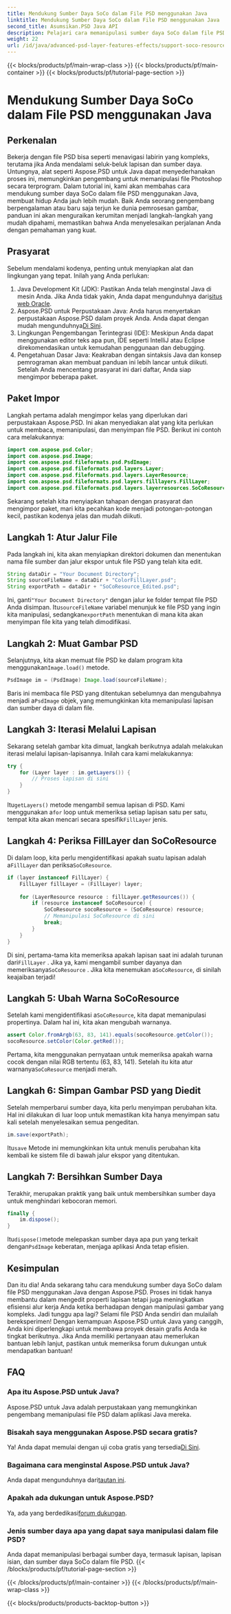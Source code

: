 ```yaml
---
title: Mendukung Sumber Daya SoCo dalam File PSD menggunakan Java
linktitle: Mendukung Sumber Daya SoCo dalam File PSD menggunakan Java
second_title: Asumsikan.PSD Java API
description: Pelajari cara memanipulasi sumber daya SoCo dalam file PSD menggunakan Aspose.PSD untuk Java dengan tutorial langkah demi langkah ini.
weight: 22
url: /id/java/advanced-psd-layer-features-effects/support-soco-resource-psd-files/
---
```


{{< blocks/products/pf/main-wrap-class >}}
{{< blocks/products/pf/main-container >}}
{{< blocks/products/pf/tutorial-page-section >}}

# Mendukung Sumber Daya SoCo dalam File PSD menggunakan Java

## Perkenalan
Bekerja dengan file PSD bisa seperti menavigasi labirin yang kompleks, terutama jika Anda mendalami seluk-beluk lapisan dan sumber daya. Untungnya, alat seperti Aspose.PSD untuk Java dapat menyederhanakan proses ini, memungkinkan pengembang untuk memanipulasi file Photoshop secara terprogram. Dalam tutorial ini, kami akan membahas cara mendukung sumber daya SoCo dalam file PSD menggunakan Java, membuat hidup Anda jauh lebih mudah. 
Baik Anda seorang pengembang berpengalaman atau baru saja terjun ke dunia pemrosesan gambar, panduan ini akan menguraikan kerumitan menjadi langkah-langkah yang mudah dipahami, memastikan bahwa Anda menyelesaikan perjalanan Anda dengan pemahaman yang kuat.
## Prasyarat
Sebelum mendalami kodenya, penting untuk menyiapkan alat dan lingkungan yang tepat. Inilah yang Anda perlukan:
1.  Java Development Kit (JDK): Pastikan Anda telah menginstal Java di mesin Anda. Jika Anda tidak yakin, Anda dapat mengunduhnya dari[situs web Oracle](https://www.oracle.com/java/technologies/javase-jdk11-downloads.html).
2. Aspose.PSD untuk Perpustakaan Java: Anda harus menyertakan perpustakaan Aspose.PSD dalam proyek Anda. Anda dapat dengan mudah mengunduhnya[Di Sini](https://releases.aspose.com/psd/java/).
3. Lingkungan Pengembangan Terintegrasi (IDE): Meskipun Anda dapat menggunakan editor teks apa pun, IDE seperti IntelliJ atau Eclipse direkomendasikan untuk kemudahan penggunaan dan debugging.
4. Pengetahuan Dasar Java: Keakraban dengan sintaksis Java dan konsep pemrograman akan membuat panduan ini lebih lancar untuk diikuti.
Setelah Anda mencentang prasyarat ini dari daftar, Anda siap mengimpor beberapa paket.
## Paket Impor
Langkah pertama adalah mengimpor kelas yang diperlukan dari perpustakaan Aspose.PSD. Ini akan menyediakan alat yang kita perlukan untuk membaca, memanipulasi, dan menyimpan file PSD. Berikut ini contoh cara melakukannya:
```java
import com.aspose.psd.Color;
import com.aspose.psd.Image;
import com.aspose.psd.fileformats.psd.PsdImage;
import com.aspose.psd.fileformats.psd.layers.Layer;
import com.aspose.psd.fileformats.psd.layers.LayerResource;
import com.aspose.psd.fileformats.psd.layers.filllayers.FillLayer;
import com.aspose.psd.fileformats.psd.layers.layerresources.SoCoResource;
```
Sekarang setelah kita menyiapkan tahapan dengan prasyarat dan mengimpor paket, mari kita pecahkan kode menjadi potongan-potongan kecil, pastikan kodenya jelas dan mudah diikuti.
## Langkah 1: Atur Jalur File
Pada langkah ini, kita akan menyiapkan direktori dokumen dan menentukan nama file sumber dan jalur ekspor untuk file PSD yang telah kita edit.
```java
String dataDir = "Your Document Directory";
String sourceFileName = dataDir + "ColorFillLayer.psd";
String exportPath = dataDir + "SoCoResource_Edited.psd";
```
 
 Ini, ganti`"Your Document Directory"` dengan jalur ke folder tempat file PSD Anda disimpan. Itu`sourceFileName` variabel menunjuk ke file PSD yang ingin kita manipulasi, sedangkan`exportPath` menentukan di mana kita akan menyimpan file kita yang telah dimodifikasi.
## Langkah 2: Muat Gambar PSD
 Selanjutnya, kita akan memuat file PSD ke dalam program kita menggunakan`Image.load()` metode.
```java
PsdImage im = (PsdImage) Image.load(sourceFileName);
```
 
 Baris ini membaca file PSD yang ditentukan sebelumnya dan mengubahnya menjadi a`PsdImage` objek, yang memungkinkan kita memanipulasi lapisan dan sumber daya di dalam file.
## Langkah 3: Iterasi Melalui Lapisan
Sekarang setelah gambar kita dimuat, langkah berikutnya adalah melakukan iterasi melalui lapisan-lapisannya. Inilah cara kami melakukannya:
```java
try {
    for (Layer layer : im.getLayers()) {
        // Proses lapisan di sini
    }
}
```
 
 Itu`getLayers()` metode mengambil semua lapisan di PSD. Kami menggunakan a`for` loop untuk memeriksa setiap lapisan satu per satu, tempat kita akan mencari secara spesifik`FillLayer` jenis.
## Langkah 4: Periksa FillLayer dan SoCoResource
Di dalam loop, kita perlu mengidentifikasi apakah suatu lapisan adalah a`FillLayer` dan periksa`SoCoResource`.
```java
if (layer instanceof FillLayer) {
    FillLayer fillLayer = (FillLayer) layer;
    
    for (LayerResource resource : fillLayer.getResources()) {
        if (resource instanceof SoCoResource) {
            SoCoResource socoResource = (SoCoResource) resource;
            // Memanipulasi SoCoResource di sini
            break;
        }
    }
}
```
 
 Di sini, pertama-tama kita memeriksa apakah lapisan saat ini adalah turunan dari`FillLayer` . Jika ya, kami mengambil sumber dayanya dan memeriksanya`SoCoResource` . Jika kita menemukan a`SoCoResource`, di sinilah keajaiban terjadi!
## Langkah 5: Ubah Warna SoCoResource
 Setelah kami mengidentifikasi a`SoCoResource`, kita dapat memanipulasi propertinya. Dalam hal ini, kita akan mengubah warnanya.
```java
assert Color.fromArgb(63, 83, 141).equals(socoResource.getColor());
socoResource.setColor(Color.getRed());
```
 
 Pertama, kita menggunakan pernyataan untuk memeriksa apakah warna cocok dengan nilai RGB tertentu (63, 83, 141). Setelah itu kita atur warnanya`SoCoResource` menjadi merah.
## Langkah 6: Simpan Gambar PSD yang Diedit
Setelah memperbarui sumber daya, kita perlu menyimpan perubahan kita. Hal ini dilakukan di luar loop untuk memastikan kita hanya menyimpan satu kali setelah menyelesaikan semua pengeditan.
```java
im.save(exportPath);
```
 
 Itu`save` Metode ini memungkinkan kita untuk menulis perubahan kita kembali ke sistem file di bawah jalur ekspor yang ditentukan.
## Langkah 7: Bersihkan Sumber Daya
Terakhir, merupakan praktik yang baik untuk membersihkan sumber daya untuk menghindari kebocoran memori.
```java
finally {
    im.dispose();
}
```
 
 Itu`dispose()`metode melepaskan sumber daya apa pun yang terkait dengan`PsdImage` keberatan, menjaga aplikasi Anda tetap efisien.
## Kesimpulan
Dan itu dia! Anda sekarang tahu cara mendukung sumber daya SoCo dalam file PSD menggunakan Java dengan Aspose.PSD. Proses ini tidak hanya membantu dalam mengedit properti lapisan tetapi juga meningkatkan efisiensi alur kerja Anda ketika berhadapan dengan manipulasi gambar yang kompleks. Jadi tunggu apa lagi? Selami file PSD Anda sendiri dan mulailah bereksperimen! 
Dengan kemampuan Aspose.PSD untuk Java yang canggih, Anda kini diperlengkapi untuk membawa proyek desain grafis Anda ke tingkat berikutnya. Jika Anda memiliki pertanyaan atau memerlukan bantuan lebih lanjut, pastikan untuk memeriksa forum dukungan untuk mendapatkan bantuan!
## FAQ
### Apa itu Aspose.PSD untuk Java?
Aspose.PSD untuk Java adalah perpustakaan yang memungkinkan pengembang memanipulasi file PSD dalam aplikasi Java mereka.
### Bisakah saya menggunakan Aspose.PSD secara gratis?
 Ya! Anda dapat memulai dengan uji coba gratis yang tersedia[Di Sini](https://releases.aspose.com/).
### Bagaimana cara menginstal Aspose.PSD untuk Java?
 Anda dapat mengunduhnya dari[tautan ini](https://releases.aspose.com/psd/java/).
### Apakah ada dukungan untuk Aspose.PSD?
 Ya, ada yang berdedikasi[forum dukungan](https://forum.aspose.com/c/psd/34).
### Jenis sumber daya apa yang dapat saya manipulasi dalam file PSD?
Anda dapat memanipulasi berbagai sumber daya, termasuk lapisan, lapisan isian, dan sumber daya SoCo dalam file PSD.
{{< /blocks/products/pf/tutorial-page-section >}}

{{< /blocks/products/pf/main-container >}}
{{< /blocks/products/pf/main-wrap-class >}}

{{< blocks/products/products-backtop-button >}}
